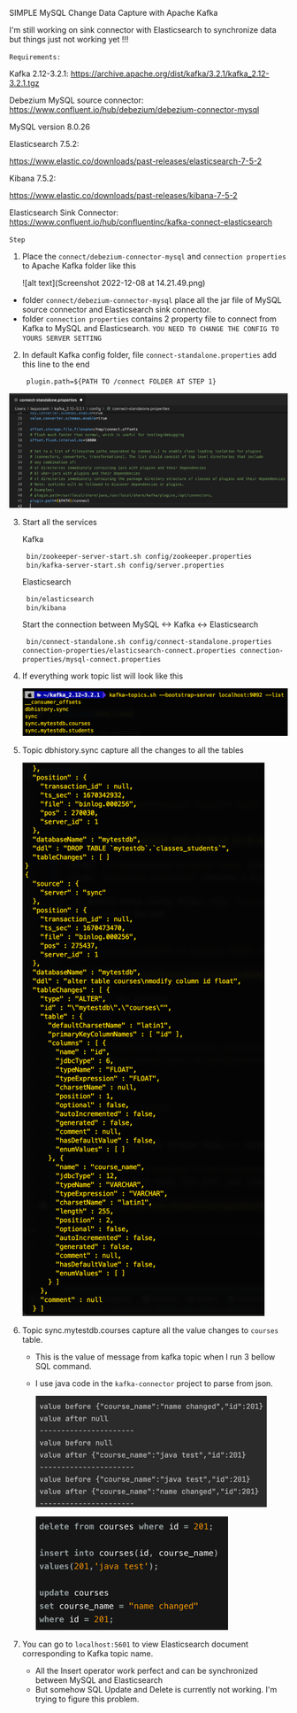 SIMPLE MySQL Change Data Capture with Apache Kafka

I'm still working on sink connector with Elasticsearch to synchronize data but things just not working yet !!!

`Requirements:`

Kafka 2.12-3.2.1:
https://archive.apache.org/dist/kafka/3.2.1/kafka_2.12-3.2.1.tgz
    

Debezium MySQL source connector:
https://www.confluent.io/hub/debezium/debezium-connector-mysql

MySQL version 8.0.26

Elasticsearch 7.5.2:

https://www.elastic.co/downloads/past-releases/elasticsearch-7-5-2

Kibana 7.5.2:

https://www.elastic.co/downloads/past-releases/kibana-7-5-2

Elasticsearch Sink Connector:
https://www.confluent.io/hub/confluentinc/kafka-connect-elasticsearch

`Step`

1. Place the `connect/debezium-connector-mysql` and `connection properties` to Apache Kafka folder like this

    
   ![alt text](Screenshot 2022-12-08 at 14.21.49.png)
    
- folder `connect/debezium-connector-mysql` place all the jar file of MySQL source connector and Elasticsearch sink connector.
- folder `connection properties` contains 2 property file to connect from Kafka to MySQL and Elasticsearch. `YOU NEED TO CHANGE THE CONFIG TO YOURS SERVER SETTING`

2. In default Kafka config folder, file `connect-standalone.properties`
add this line to the end
   

        plugin.path=${PATH TO /connect FOLDER AT STEP 1}

![img_1.png](img_1.png)

3. Start all the services
 
    Kafka

        bin/zookeeper-server-start.sh config/zookeeper.properties
        bin/kafka-server-start.sh config/server.properties
    
    Elasticsearch

        bin/elasticsearch
        bin/kibana 

    Start the connection between MySQL <-> Kafka <-> Elasticsearch
            
        bin/connect-standalone.sh config/connect-standalone.properties connection-properties/elasticsearch-connect.properties connection-properties/mysql-connect.properties
4. If everything work topic list will look like this
   
   ![img_2.png](img_2.png)

5. Topic dbhistory.sync capture all the changes to all the tables

   ![img.png](img.png)

6. Topic sync.mytestdb.courses capture all the value changes to `courses` table. 
   - This is the value of message from kafka topic when I run 3 bellow SQL command. 
   - I use java code in the `kafka-connector` project to parse from json. 

      ![img_3.png](img_3.png)

      ![img_4.png](img_4.png)

7. You can go to `localhost:5601` to view Elasticsearch document corresponding to Kafka topic name.
   - All the Insert operator work perfect and can be synchronized between MySQL and Elasticsearch
   - But somehow SQL Update and Delete is currently not working. I'm trying to figure this problem.